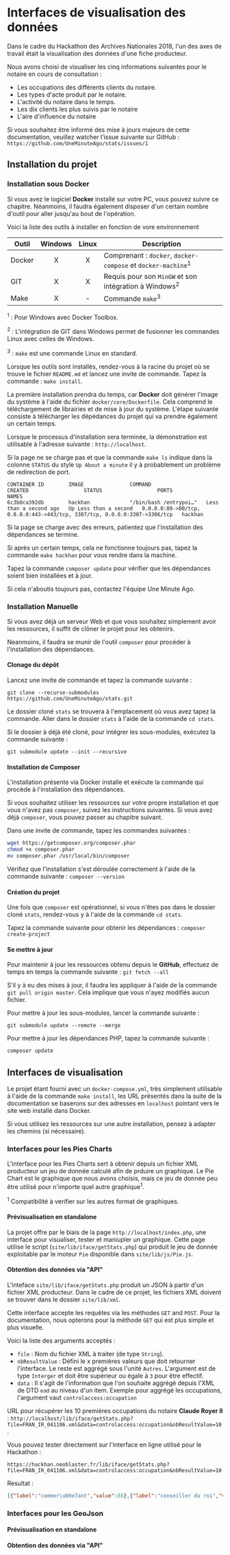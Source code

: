 # Interfaces de visualisation des données

Dans le cadre du Hackathon des Archives Nationales 2018, l'un des axes de travail
était la visualisation des données d'une fiche producteur.

Nous avons choisi de visualiser les cinq informations suivantes pour le notaire en
cours de consultation :

* Les occupations des différents clients du notaire.
* Les types d'acte produit par le notaire.
* L'activité du notaire dans le temps.
* Les dix clients les plus suivis par le notaire
* L'aire d'influence du notaire

Si vous souhaitez être informé des mise à jours majeurs
de cette documentation, veuillez watcher l'issue suivante 
sur GitHub : ``https://github.com/UneMinuteAgo/stats/issues/1``


## Installation du projet


### Installation sous Docker

Si vous avez le logiciel **Docker** installé sur votre PC,
vous pouvez suivre ce chapitre.
Néanmoins, il faudra également disposer d'un certain nombre d'outil
pour aller jusqu'au bout de l'opération.

Voici la liste des outils à installer en fonction de vore environnement

| Outil | Windows | Linux | Description |
|-------|:-------:|:-----:|-------------|
| Docker  |    X    |   X   | Comprenant : ``docker``, ``docker-compose`` et ``docker-machine``<sup>1</sup> |
| GIT   |    X    |   X   | Requis pour son ``MinGW`` et son intégration à Windows<sup>2</sup> |
| Make   |    X    |   -   | Commande `make`<sup>3</sup> |

<sup>1</sup> : Pour Windows avec Docker Toolbox.

<sup>2</sup> : L'intégration de GIT dans Windows permet de fusionner les
commandes Linux avec celles de Windows.

<sup>3</sup> : ``make`` est une commande Linux en standard.


Lorsque les outils sont installés,
rendez-vous à la racine du projet où se trouve le fichier ``README.md``
et lancez une invite de commande.
Tapez la commande : ``make install``.

La première installation prendra du temps,
car **Docker** doit générer l'image du système
à l'aide du fichier ``docker/core/Dockerfile``.
Cela comprend le téléchargement de librairies et de mise à jour du système.
L'étape suivante consiste à télécharger les dépédances du projet qui va prendre
également un certain temps.

Lorsque le processus d'installation sera terminée,
la démonstration est utilisable à l'adresse suivante : ``http://localhost``.

Si la page ne se charge pas et que la commande ``make ls``
indique dans la colonne ``STATUS`` du style `Up About a minute`
il y à probablement un problème de redirection de port.

````plaintext
CONTAINER ID        IMAGE               COMMAND                  CREATED                  STATUS                  PORTS                                                                        NAMES
6c3b0ca392db        hackhan             "/bin/bash /entrypoi…"   Less than a second ago   Up Less than a second   0.0.0.0:80->80/tcp, 0.0.0.0:443->443/tcp, 3307/tcp, 0.0.0.0:3307->3306/tcp   hackhan
````

Si la page se charge avec des erreurs, patientez que
l'installation des dépendances se termine.

Si après un certain temps, cela ne fonctionne toujours pas,
tapez la commande ``make hackhan`` pour vous rendre
dans la machine.

Tapez la commande ``composer update`` pour vérifier que les
dépendances soient bien installées et à jour.

Si cela n'aboutis toujours pas, contactez l'équipe
Une Minute Ago.



### Installation Manuelle

Si vous avez déjà un serveur Web et que vous souhaitez
simplement avoir les ressources,
il suffit de clôner le projet pour les obtenirs.

Neanmoins, il faudra se munir de l'outil ``composer``
pour procéder à l'installation des dépendances.


#### Clonage du dépôt

Lancez une invite de commande et tapez la commande suivante :

````git
git clone --recurse-submodules https://github.com/UneMinuteAgo/stats.git
````

Le dossier cloné ``stats`` se trouvera à l'emplacement où vous avez tapez
la commande.
Aller dans le dossier ``stats`` à l'aide de la commande `cd stats`.

Si le dossier à déjà été cloné,
pour intégrer les sous-modules, exécutez la commande suivante :

````git
git submodule update --init --recursive
````



#### Installation de Composer

L'installation présente via Docker installe et exécute la commande
qui procède à l'installation des dépendances.

Si vous souhaitez utiliser les ressources sur votre propre installation
et que vous n'avez pas ``composer``, suivez les instructions suivantes.
Si vous avez déjà ``composer``, vous pouvez passer au chapitre suivant.


Dans une invite de commande, tapez les commandes suivantes :

````bash
wget https://getcomposer.org/composer.phar
chmod +x composer.phar
mv composer.phar /usr/local/bin/composer
````

Vérifiez que l'installation s'est déroulée correctement
à l'aide de la commande suivante : ``composer --version``



#### Création du projet

Une fois que ``composer`` est opérationnel,
si vous n'êtes pas dans le dossier cloné ``stats``,
rendez-vous y à l'aide de la commande ``cd stats``.

Tapez la commande suivante pour obtenir les dépendances :
``composer create-project``



#### Se mettre à jour

Pour maintenir à jour les ressources obtenu depuis le **GitHub**,
effectuez de temps en temps la commande suivante :
``git fetch --all``

S'il y à eu des mises à jour, il faudra
les appliquer à l'aide de la commande ``git pull origin master``.
Cela implique que vous n'ayez modifiés aucun fichier.

Pour mettre à jour les sous-modules, lancer la commande suivante :

````git
git submodule update --remote --merge
````

Pour mettre à jour les dépendances PHP,
tapez la commande suivante :

````bash
composer update
````






## Interfaces de visualisation

Le projet étant fourni avec un ``docker-compose.yml``,
très simplement utilisable à l'aide de la commande ``make install``,
les URL présentés dans la suite de la documentation se baserons
sur des adresses en ``localhost`` pointant vers le site web
installé dans Docker.

Si vous utilisez les ressources sur une autre installation,
pensez à adapter les chemins (si nécessaire).


### Interfaces pour les Pies Charts

L'interface pour les Pies Charts sert à obtenir
depuis un fichier XML producteur un jeu de donnée calculé afin de prduire
un graphique. Le Pie Chart est le graphique que nous avons choisis,
mais ce jeu de donnée peu être utilisé pour n'importe quel autre graphique<sup>1</sup>.

<sup>1</sup> Compatibilité à verifier sur les autres format de graphiques.


#### Prévisualisation en standalone

La projet offre par le biais de la page ``http://localhost/index.php``,
une interface pour visualiser, tester et maniupler un graphique.
Cette page utilise le script (`site/lib/iface/getStats.php`) qui produit 
le jeu de donnée exploitable par le moteur ``Pie``
disponible dans `site/lib/js/Pie.js`.



#### Obtention des données via "API"

L'inteface ``site/lib/iface/getStats.php`` produit un JSON
à partir d'un fichier XML producteur.
Dans le cadre de ce projet,
les fichiers XML doivent se trouver dans le dossier ``site/lib/xml``.

Cette interface accepte les requêtes via les méthodes ``GET`` and `POST`.
Pour la documentation, nous opterons pour la méthode ``GET`` qui est plus
simple et plus visuelle.

Voici la liste des arguments acceptés :

* ``file`` : Nom du fichier XML à traiter (de type `String`).
* ``nbResultValue`` : Défini le x premières valeurs que doit retourner l'interface.
Le reste est aggrégé sous l'unité ``Autres``. L'argument est de type `Interger` et doit
être supérieur ou égale à ``3`` pour être effectif.
* ``data`` : Il s'agit de l'information que l'on souhaite aggrégé depuis l'XML de DTD `ead` au niveau d'un item. Exemple pour aggrégé les occupations, l'argument
vaut ``controlaccess:occupation``

URL pour récupérer les 10 premières occupations du notaire **Claude Royer II** :
``http://localhost/lib/iface/getStats.php?file=FRAN_IR_041106.xml&data=controlaccess:occupation&nbResultValue=10``.

Vous pouvez tester directement sur l'interface en ligne
utilisé pour le Hackathon :

``https://hackhan.neoblaster.fr/lib/iface/getStats.php?file=FRAN_IR_041106.xml&data=controlaccess:occupation&nbResultValue=10``

Resultat : 

````json
[{"label":"commer\u00e7ant","value":88},{"label":"conseiller du roi","value":26},{"label":"avocat au parlement (Ancien R\u00e9gime)","value":22},{"label":"officier (arm\u00e9e)","value":21},{"label":"officier de la maison militaire du roi (Ancien R\u00e9gime)","value":21},{"label":"procureur de justice (Ancien R\u00e9gime)","value":16},{"label":"ma\u00e7on","value":15},{"label":"employ\u00e9 de maison","value":13},{"label":"notaire","value":12},{"label":"jardinier","value":12},{"label":"Autres","value":320}]
````






### Interfaces pour les GeoJson


#### Prévisualisation en standalone



#### Obtention des données via "API"
